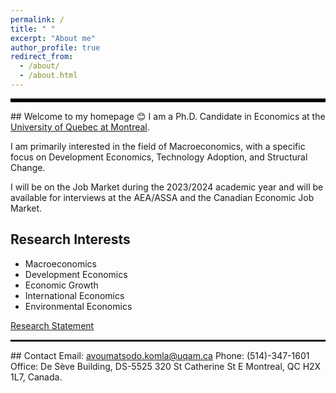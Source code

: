 ```yaml
---
permalink: /
title: " "
excerpt: "About me"
author_profile: true
redirect_from: 
  - /about/
  - /about.html
---
```

<hr style="border-top: 5px solid #000;">
## Welcome to my homepage 😊
 I am a Ph.D. Candidate in Economics at the <a href="https://uqam.ca/en/information/about/">University of Quebec at Montreal</a>. 

 I am primarily interested in the field of Macroeconomics, with a specific focus on Development Economics, Technology Adoption, and Structural Change.

 I will be on the Job Market during the 2023/2024 academic year and will be available for interviews at the AEA/ASSA and the Canadian Economic Job Market.

## Research Interests
* Macroeconomics
* Development Economics
* Economic Growth
* International Economics
* Environmental Economics
  
[Research Statement](http://avoumatsodo.github.io/files/research_statement.pdf)

<hr style="border-top: 2px dotted #000;">
## Contact
Email: <a href="mailto:avoumatsodo.komla@uqam.ca">avoumatsodo.komla@uqam.ca</a>  
Phone: (514)-347-1601  
Office: De Sève Building, DS-5525  
320 St Catherine St E  
Montreal, QC H2X 1L7, Canada.  

